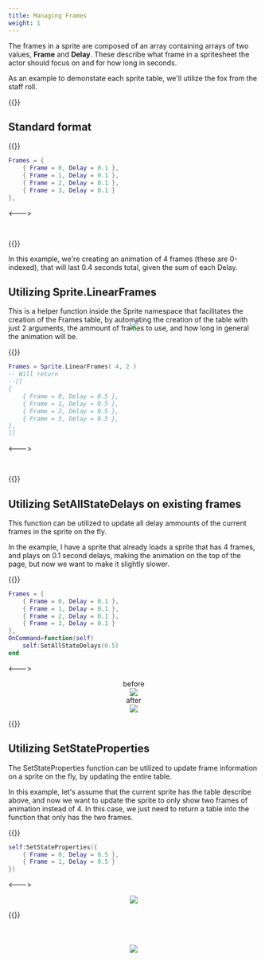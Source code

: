 ```yaml
---
title: Managing Frames
weight: 1
---
```


The frames in a sprite are composed of an array containing arrays of two values, **Frame** and **Delay**. These describe what frame in a spritesheet the actor should focus on and for how long in seconds.

As an example to demonstate each sprite table, we'll utilize the fox from the staff roll.

{{<toc>}}

## Standard format

{{<columns>}}
```lua
Frames = {
	{ Frame = 0, Delay = 0.1 },
	{ Frame = 1, Delay = 0.1 },
	{ Frame = 2, Delay = 0.1 },
	{ Frame = 3, Delay = 0.1 }
},
```
<--->
<div style="position: relative; top: 5%">
<center>

![](/theming/sprite/fox.gif)

</center>
</div>
{{</columns>}}

In this example, we're creating an animation of 4 frames (these are 0-indexed), that will last 0.4 seconds total, given the sum of each Delay.

## Utilizing Sprite.LinearFrames

This is a helper function inside the Sprite namespace that facilitates the creation of the Frames table, by automating the creation of the table with just 2 arguments, the ammount of frames to use, and how long in general the animation will be.

{{<columns>}}
```lua
Frames = Sprite.LinearFrames( 4, 2 )
-- Will return
--[[
{
	{ Frame = 0, Delay = 0.5 },
	{ Frame = 1, Delay = 0.5 },
	{ Frame = 2, Delay = 0.5 },
	{ Frame = 3, Delay = 0.5 },
},
]]
```
<--->
<div style="position: relative; top: 25%">
<center>

![](/theming/sprite/fox-4.gif)

</center>
</div>
{{</columns>}}

## Utilizing SetAllStateDelays on existing frames

This function can be utilized to update all delay ammounts of the current frames in the sprite on the fly.

In the example, I have a sprite that already loads a sprite that has 4 frames, and plays on 0.1 second delays, making the animation on the top of the page, but now we want to make it slightly slower.

{{<columns>}}
```lua
Frames = {
	{ Frame = 0, Delay = 0.1 },
	{ Frame = 1, Delay = 0.1 },
	{ Frame = 2, Delay = 0.1 },
	{ Frame = 3, Delay = 0.1 }
},
OnCommand=function(self)
	self:SetAllStateDelays(0.5)
end
```
<--->
<center>

before<br>
![](/theming/sprite/fox.gif)<br>
after<br>
![](/theming/sprite/fox-4.gif)

</center>
{{</columns>}}

## Utilizing SetStateProperties

The SetStateProperties function can be utilized to update frame information on a sprite on the fly, by updating the entire table.

In this example, let's assume that the current sprite has the table describe above, and now we want to update the sprite to only show two frames of animation instead of 4. In this case, we just need to return a table into the function that only has the two frames.

{{<columns>}}
```lua
self:SetStateProperties({
	{ Frame = 0, Delay = 0.5 },
	{ Frame = 1, Delay = 0.5 }
})
```
<--->
<center>

![](/theming/sprite/fox-2.gif)

</center>
{{</columns>}}